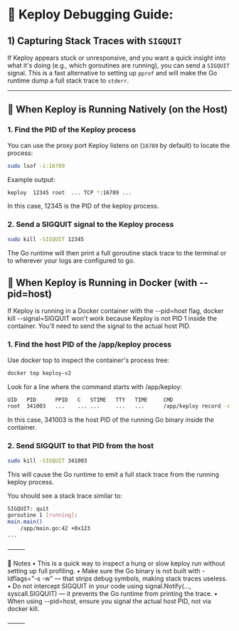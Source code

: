 # 🐰 Keploy Debugging Guide: 

## 1) Capturing Stack Traces with `SIGQUIT`

If Keploy appears stuck or unresponsive, and you want a quick insight into what it's doing (e.g., which goroutines are running), you can send a `SIGQUIT` signal. This is a fast alternative to setting up `pprof` and will make the Go runtime dump a full stack trace to `stderr`.

---

## 🔧 **When Keploy is Running Natively (on the Host)**

### 1. **Find the PID of the Keploy process**

You can use the proxy port Keploy listens on (`16789` by default) to locate the process:

```bash
sudo lsof -i:16789
```
Example output:

```bash
keploy  12345 root  ... TCP *:16789 ...
```

In this case, 12345 is the PID of the keploy process.

### 2. Send a SIGQUIT signal to the Keploy process
```bash
sudo kill -SIGQUIT 12345
```

The Go runtime will then print a full goroutine stack trace to the terminal or to wherever your logs are configured to go.



## 🐳 When Keploy is Running in Docker (with --pid=host)

If Keploy is running in a Docker container with the --pid=host flag, docker kill --signal=SIGQUIT won't work because Keploy is not PID 1 inside the container. You'll need to send the signal to the actual host PID.

### 1. Find the host PID of the /app/keploy process

Use docker top to inspect the container's process tree:

```bash 
docker top keploy-v2
```

Look for a line where the command starts with /app/keploy:
```bash
UID   PID      PPID   C   STIME   TTY   TIME     CMD
root  341003   ...    ... ...     ...   ...      /app/keploy record -c ...
```
In this case, 341003 is the host PID of the running Go binary inside the container.

### 2. Send SIGQUIT to that PID from the host

```bash
sudo kill -SIGQUIT 341003
```

This will cause the Go runtime to emit a full stack trace from the running keploy process.

You should see a stack trace similar to:
```bash
SIGQUIT: quit
goroutine 1 [running]:
main.main()
    /app/main.go:42 +0x123
...
```

⸻

🧠 Notes
	•	This is a quick way to inspect a hung or slow keploy run without setting up full profiling.
	•	Make sure the Go binary is not built with -ldflags="-s -w" — that strips debug symbols, making stack traces useless.
	•	Do not intercept SIGQUIT in your code using signal.Notify(..., syscall.SIGQUIT) — it prevents the Go runtime from printing the trace.
	•	When using --pid=host, ensure you signal the actual host PID, not via docker kill.

⸻